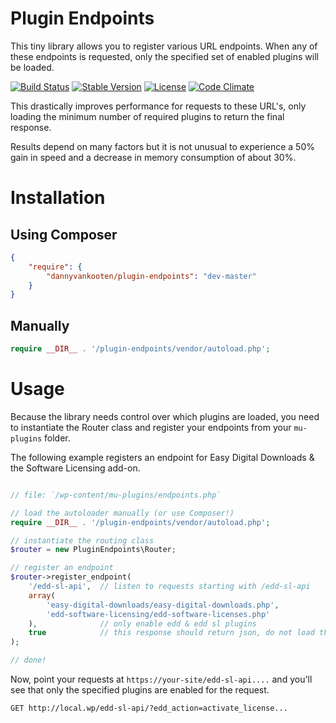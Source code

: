 Plugin Endpoints
=================

This tiny library allows you to register various URL endpoints. When any of these endpoints is requested, only the specified set of enabled plugins will be loaded.

[![Build Status](https://api.travis-ci.org/dannyvankooten/plugin-endpoints.png?branch=master)](https://travis-ci.org/dannyvankooten/plugin-endpoints)
[![Stable Version](https://poser.pugx.org/dannyvankooten/plugin-endpoints/v/stable.svg)](https://packagist.org/packages/dannyvankooten/plugin-endpoints)
[![License](https://poser.pugx.org/dannyvankooten/plugin-endpoints/license.svg)](https://packagist.org/packages/dannyvankooten/plugin-endpoints)
[![Code Climate](https://codeclimate.com/github/dannyvankooten/plugin-endpoints/badges/gpa.svg)](https://codeclimate.com/github/dannyvankooten/plugin-endpoints)

This drastically improves performance for requests to these URL's, only loading the minimum number of required plugins to return the final response.

Results depend on many factors but it is not unusual to experience a 50% gain in speed and a decrease in memory consumption of about 30%.

# Installation

## Using Composer

```json
{
    "require": {
        "dannyvankooten/plugin-endpoints": "dev-master"
    }
}
```

## Manually

```php
require __DIR__ . '/plugin-endpoints/vendor/autoload.php';
```

# Usage

Because the library needs control over which plugins are loaded, you need to instantiate the Router class and register your endpoints from your `mu-plugins` folder. 

The following example registers an endpoint for Easy Digital Downloads & the Software Licensing add-on.

```php

// file: `/wp-content/mu-plugins/endpoints.php`

// load the autoloader manually (or use Composer!)
require __DIR__ . '/plugin-endpoints/vendor/autoload.php';

// instantiate the routing class
$router = new PluginEndpoints\Router;

// register an endpoint
$router->register_endpoint( 
	'/edd-sl-api', 	// listen to requests starting with /edd-sl-api
	array(
		'easy-digital-downloads/easy-digital-downloads.php',
		'edd-software-licensing/edd-software-licenses.php' 
	),				// only enable edd & edd sl plugins
	true 			// this response should return json, do not load themes
);

// done! 
```

Now, point your requests at `https://your-site/edd-sl-api....` and you'll see that only the specified plugins are enabled for the request. 

```
GET http://local.wp/edd-sl-api/?edd_action=activate_license...
```


